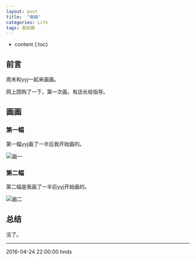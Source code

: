 ```yaml
---
layout: post
title:  "画画"
categories: Life
tags: 美如画
---
```


* content
{:toc}

## 前言

周末和yyj一起来画画。

网上团购了一下，第一次画，有店长给指导。




## 画画

### 第一幅

第一幅yyj画了一半后我开始画的。

![画一](http://obg1rl2km.bkt.clouddn.com/drawing-1.png)


### 第二幅

第二幅是我画了一半后yyj开始画的。

![画二](http://obg1rl2km.bkt.clouddn.com/drawing-2.png)

## 总结

没了。


***
2016-04-24 22:00:00 hnds
